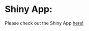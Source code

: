 # Shiny App:

Please check out the Shiny App [here!](https://zackhe.shinyapps.io/Group_Project_T1/)
